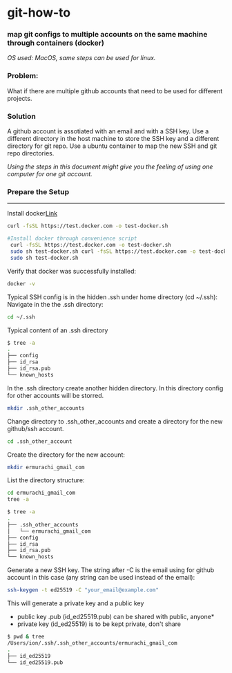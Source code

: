 # git-how-to

### map git configs to multiple accounts on the same machine through containers (docker)

*OS used: MacOS, same steps can be used for linux.*

### Problem: 
What if there are multiple github accounts that need to be used for different projects.

### Solution
A github account is assotiated with an email and with a SSH key.
Use a different directory in the host machine to store the SSH key and a different directory for git repo.
Use a ubuntu container to map the new SSH and git repo directories.

*Using the steps in this document might give you the feeling of using one computer for one git account.*


### Prepare the Setup
---
Install docker[Link](https://docs.docker.com/engine/install/ubuntu/#install-using-the-convenience-script)
```bash
curl -fsSL https://test.docker.com -o test-docker.sh
```

```bash
#Install docker through convenience script
 curl -fsSL https://test.docker.com -o test-docker.sh
 sudo sh test-docker.sh curl -fsSL https://test.docker.com -o test-docker.sh
 sudo sh test-docker.sh
```

Verify that docker was successfully installed:
```bash
docker -v
```

Typical SSH config is in the hidden .ssh under home directory (cd ~/.ssh):
Navigate in the the .ssh directory:
```bash
cd ~/.ssh
```

Typical content of an .ssh directory
```bash
$ tree -a
.
├── config
├── id_rsa
├── id_rsa.pub
└── known_hosts
```

In the .ssh directory create another hidden directory. In this directory config for other accounts will be storred.
```bash
mkdir .ssh_other_accounts
```

Change directory to .ssh_other_accounts and create a directory for the new github/ssh account.
```bash
cd .ssh_other_account
```

Create the directory for the new account:
```bash
mkdir ermurachi_gmail_com
```

List the directory structure:
```bash
cd ermurachi_gmail_com
tree -a
```

```bash
$ tree -a
.
├── .ssh_other_accounts
│   └── ermurachi_gmail_com
├── config
├── id_rsa
├── id_rsa.pub
└── known_hosts
```

Generate a new SSH key. The string after -C is the email using for github account in this case (any string can be used instead of the email):
```bash
ssh-keygen -t ed25519 -C "your_email@example.com"
```
This will generate a private key and a public key

* public key \.pub  \(id_ed25519.pub\) can be shared with public, anyone*
* private key (id_ed25519) is to be kept private, don't share
```bash
$ pwd & tree
/Users/ion/.ssh/.ssh_other_accounts/ermurachi_gmail_com
.
├── id_ed25519
└── id_ed25519.pub
```
